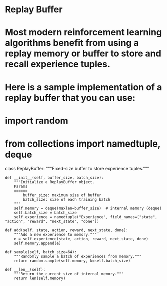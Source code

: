 # Replay Buffer
# Most modern reinforcement learning algorithms benefit from using a replay memory or buffer to store and recall experience tuples.
# Here is a sample implementation of a replay buffer that you can use:
# import random
# from collections import namedtuple, deque

class ReplayBuffer:
    """Fixed-size buffer to store experience tuples."""

    def __init__(self, buffer_size, batch_size):
        """Initialize a ReplayBuffer object.
        Params
        ======
            buffer_size: maximum size of buffer
            batch_size: size of each training batch
        """
        self.memory = deque(maxlen=buffer_size)  # internal memory (deque)
        self.batch_size = batch_size
        self.experience = namedtuple("Experience", field_names=["state", "action", "reward", "next_state", "done"])

    def add(self, state, action, reward, next_state, done):
        """Add a new experience to memory."""
        e = self.experience(state, action, reward, next_state, done)
        self.memory.append(e)

    def sample(self, batch_size=64):
        """Randomly sample a batch of experiences from memory."""
        return random.sample(self.memory, k=self.batch_size)

    def __len__(self):
        """Return the current size of internal memory."""
        return len(self.memory)
